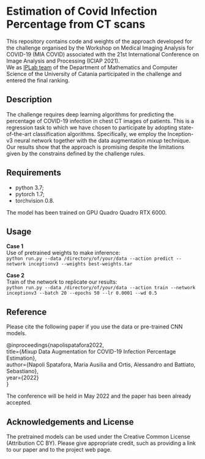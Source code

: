 # Estimation of Covid Infection Percentage from CT scans

This repository contains code and weights of the approach developed for the challenge organised by the Workshop on Medical Imaging Analysis for COVID-19 (MIA COVID) associated with the 21st International Conference on Image Analysis and Processing (ICIAP 2021).  
We as [IPLab team](https://iplab.dmi.unict.it/) of the Department of Mathematics and Computer Science of the University of Catania participated in the challenge and entered the final ranking.  

## Description
The challenge requires deep learning algorithms for predicting the percentage of COVID-19 infection in chest CT images of patients. This is a regression task to which we have chosen to participate by adopting state-of-the-art classification algorithms. Specifically, we employ the Inception-v3 neural network together with the data augmentation *mixup* technique. Our results show that the approach is promising despite the limitations given by the constrains defined by the challenge rules.

## Requirements
- python 3.7;
- pytorch 1.7;
- torchvision 0.8.  

The model has been trained on GPU Quadro Quadro RTX 6000.

## Usage
**Case 1**  
Use of pretrained weights to make inference:  
`python run.py --data /directory/of/your/data --action predict --network inceptionv3 --weights best-weights.tar`  

**Case 2**  
Train of the network to replicate our results:  
`python run.py --data /directory/of/your/data --action train --network inceptionv3 --batch 20 --epochs 50 --lr 0.0001 --wd 0.5`  

## Reference
Please cite the following paper if you use the data or pre-trained CNN models.  

@inproceedings{napolispatafora2022,  
  title={*Mixup* Data Augmentation for COVID-19 Infection Percentage Estimation},  
  author={Napoli Spatafora, Maria Ausilia and Ortis, Alessandro and Battiato, Sebastiano},  
  year={2022}  
}

The conference will be held in May 2022 and the paper has been already accepted.

## Acknowledgements and License
The pretrained models can be used under the Creative Common License (Attribution CC BY). Please give appropriate credit, such as providing a link to our paper and to the project web page. 